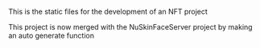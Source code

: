 This is the static files for the development of an NFT project

This project is now merged with the NuSkinFaceServer project by making an auto generate function
